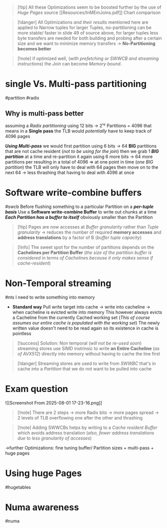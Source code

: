 >[!tip] All these Optimizations seem to be boosted further by the use of *Huge Pages*
>source [[Resources/InMEmJoins.pdf]] Chart comparison

>[!danger] All Optimizations *and their results* mentioned here are applied to Narrow tuples 
>for larger Tuples,  no-partitioning can be more stable/ faster
>in slide 49 of source above, for larger tuples less byte transfers are needed for both building and probing after a certain size and we want to minimize memory transfers -> **No-Partitioning becomes better**

>[!note] if optimized well, (*with prefetching or SWWCB and streaming instructions*) the *Join* can become *Memory bound*. 
# single Vs. Multi-pass partitioning
#partition #radix
## Why is multi-pass better
assuming a *Radix partitioning* using 12 bits -> 2¹² Partitions = 4096
that means in a **Single pass** the TLB would *potentially* have to keep track of 4096 pages

***Using Multi-pass*** we would first partition using 6 bits -> 64 **BIG** partitions that are not cache resident (*not to be using for the join*)
then we grab 1 ***BIG partition*** at a time and re-partition it again using 6 more bits -> 64 more partitions per resulting in a total of 4096
=> at one point in time (*one BIG partition*) the TLB will only have to deal with 64 pages then move on to the next 64 -> less thrashing that having to deal with 4096 at once
# Software write-combine buffers
#swcb
Before flushing something to a particular Partition on a ***per-tuple basis*** 
Use a **Software write-combine Buffer** to write out chunks at a time
***Each Partition has a buffer to itself*** obviously smaller than the Partition
>[!tip] Pages are now accesses at *Buffer granularity* rather than *Tuple granularity*
>-> reduces the number of required **memory accesses** and **address translations** by a factor of B (*buffer tuple capacity*)

>[!info] The sweet spot for the number of partitions depends on the **Cachelines per Partition Buffer** (*the size of the partition buffer is considered in terms of Cachelines because it only makes sense if cache-resident*)


# Non-Temporal streaming
#nts
I need to write something into memory
- **Standard way** Pull write target into cache -> write into cacheline -> when cacheline is evicted write into memory
This however always evicts a Cacheline from the currently Cached working set (*This of course assumes our entire cache is populated with the working set*)
The newly written value doesn't need to be read again so its existence in cache is pointless
>[!success] Solution: Non temporal (*will not be re-used soon*) streaming stores
>use SIMD instrinsic to write **an Entire Cacheline** (*as of AVX512*) directly into memory without having to cache the line first

>[!danger] Streaming stores are used to write from *SWWBC* that's in cache into a *Partition* that we do not want to be pulled into cache

# Exam question
![[Screenshot From 2025-08-01 17-23-16.png]]
>[!note] There are 2 steps -> more Radix bits -> more pages spread -> 2 levels of TLB overflowing one after the other and thrashing

>[!note] Adding SWWCBs helps by writing to a *Cache resident Buffer* which avoids address translation (*also, fewer address translations due to less granularity of accesses*)

->further Optimizations: fine tuning buffer/ Partition sizes + multi-pass + huge pages
# Using huge Pages
#hugetables
# Numa awareness
#numa
